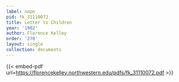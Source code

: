 ```yaml
---
label: nope
pid: fk_31110072
title: Letter to Children
year: '1902'
author: Florence Kelley
order: '278'
layout: single
collection: documents
---
```



{{< embed-pdf url=https://florencekelley.northwestern.edu/pdfs/fk_31110072.pdf >}}